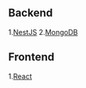 ## Backend

1.[NestJS](https://nestjs.com/) 
2.[MongoDB](https://www.mongodb.com/docs/drivers/node/current/)

## Frontend

1.[React](https://react.dev/)
